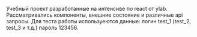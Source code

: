 Учебный проект разработанные на интенсиве по react от ylab. Рассматривались компоненты, внешние состояние и различные api запросы. Для теста работы используеются данные: логин test_1 (test_2, test_3 и т.д.) пароль 123456.
